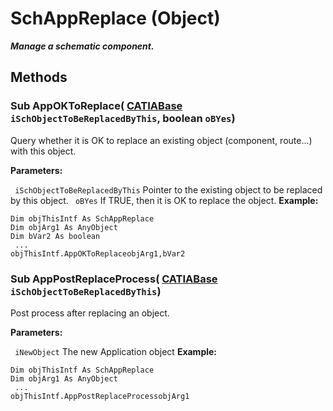 # SchAppReplace (Object)

**_Manage a schematic component._**

## Methods

### Sub **AppOKToReplace**( [CATIABase](../System/interface_AnyObject_17321.md)  `iSchObjectToBeReplacedByThis`,  boolean  `oBYes`)

Query whether it is OK to replace an existing object (component, route...) with this object.

**Parameters:**

` iSchObjectToBeReplacedByThis`      Pointer to the existing object to be replaced by this object.
` oBYes`      If TRUE, then it is OK to replace the object.
**Example:**

```VBScript
Dim objThisIntf As SchAppReplace
Dim objArg1 As AnyObject
Dim bVar2 As boolean
 ...
objThisIntf.AppOKToReplaceobjArg1,bVar2

```

### Sub **AppPostReplaceProcess**( [CATIABase](../System/interface_AnyObject_17321.md)  `iSchObjectToBeReplacedByThis`)

Post process after replacing an object.

**Parameters:**

` iNewObject`      The new Application object
**Example:**

```VBScript
Dim objThisIntf As SchAppReplace
Dim objArg1 As AnyObject
 ...
objThisIntf.AppPostReplaceProcessobjArg1

```